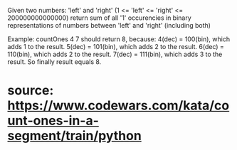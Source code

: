 Given two numbers: 'left' and 'right' (1 <= 'left' <= 'right' <= 200000000000000) return sum of all '1' occurencies in binary representations of numbers between 'left' and 'right' (including both)

Example:
countOnes 4 7 should return 8, because:
4(dec) = 100(bin), which adds 1 to the result.
5(dec) = 101(bin), which adds 2 to the result.
6(dec) = 110(bin), which adds 2 to the result.
7(dec) = 111(bin), which adds 3 to the result.
So finally result equals 8.

# source: https://www.codewars.com/kata/count-ones-in-a-segment/train/python